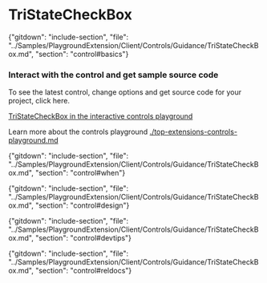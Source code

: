 ﻿# TriStateCheckBox

{"gitdown": "include-section", "file": "../Samples/PlaygroundExtension/Client/Controls/Guidance/TriStateCheckBox.md", "section": "control#basics"}

<!-- TODO get an IMAGE to embed here -->

### Interact with the control and get sample source code
To see the latest control, change options and get source code for your project, click here.

<a href="https://ms.portal.azure.com/?Microsoft_Azure_Playground=true#blade/Microsoft_Azure_Playground/ControlsIndexBlade/TriStateCheckBoxPlayground" target="_blank">TriStateCheckBox in the interactive controls playground</a>

Learn more about the controls playground [./top-extensions-controls-playground.md](./top-extensions-controls-playground.md)


<!-- TODO get an SAMPLE CODE to embed here -->

{"gitdown": "include-section", "file": "../Samples/PlaygroundExtension/Client/Controls/Guidance/TriStateCheckBox.md", "section": "control#when"}

{"gitdown": "include-section", "file": "../Samples/PlaygroundExtension/Client/Controls/Guidance/TriStateCheckBox.md", "section": "control#design"}

{"gitdown": "include-section", "file": "../Samples/PlaygroundExtension/Client/Controls/Guidance/TriStateCheckBox.md", "section": "control#devtips"}

{"gitdown": "include-section", "file": "../Samples/PlaygroundExtension/Client/Controls/Guidance/TriStateCheckBox.md", "section": "control#reldocs"}
